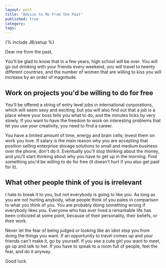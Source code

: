 ```yaml
---
layout: post
title: "Advice to Me From the Past"
published: true
category:
tags:
---
```

{% include JB/setup %}


Dear me from the past,

You'll be glad to know that in a few years, high school will be over. You will go out drinking with your friends every weekend, you will travel to twenty different countries, and the number of women that are willing to kiss you will increase by an order of magnitude.

## Work on projects you'd be willing to do for free

You'll be offered a string of entry level jobs in international corporations, which will seem sexy and exciting, but you will also find out that a job is a place where your boss tells you what to do, and the minutes ticks by very slowly. If you want to have the freedom to work on interesting problems that let you use your creativity, you need to find a career.

You have a limited amount of time, energy and brain cells; invest them on work you love. If salary is the main reason why you are accepting that position selling enterprise storage solutions to small and medium business over the phone, don't do it. Eventually you'll stop thinking about the money, and you'll start thinking about why you have to get up in the morning. Find something you'd be willing to do for free (it doesn't hurt if you also get paid for it).

## What other people think of you is irrelevant

I hate to break it to you, but not everybody is going to like you. As long as you are not hurting anybody, what people think of you pales in comparison to what you think of you. You are probably doing something wrong if everybody likes you. Everyone who has ever lived a remarkable life has been criticized at some point, because of their personality, their beliefs, or their work.

Never let the fear of being judged or looking like an idiot stop you from doing the things you want. If an opportunity to travel comes up and your friends can't make it, go by yourself. If you see a cute girl you want to meet, go up and talk to her. If you have to speak to a room full of people, feel the fear, and do it anyway.

Good luck.

